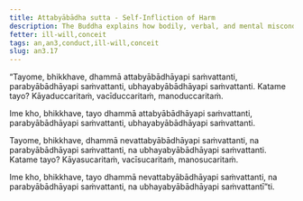 ```yaml
---
title: Attabyābādha sutta - Self-Infliction of Harm
description: The Buddha explains how bodily, verbal, and mental misconduct lead to self-infliction of harm.
fetter: ill-will,conceit
tags: an,an3,conduct,ill-will,conceit
slug: an3.17
---
```


“Tayome, bhikkhave, dhammā attabyābādhāyapi saṁvattanti, parabyābādhāyapi saṁvattanti, ubhayabyābādhāyapi saṁvattanti. Katame tayo? Kāyaduccaritaṁ, vacīduccaritaṁ, manoduccaritaṁ.

Ime kho, bhikkhave, tayo dhammā attabyābādhāyapi saṁvattanti, parabyābādhāyapi saṁvattanti, ubhayabyābādhāyapi saṁvattanti.

Tayome, bhikkhave, dhammā nevattabyābādhāyapi saṁvattanti, na parabyābādhāyapi saṁvattanti, na ubhayabyābādhāyapi saṁvattanti. Katame tayo? Kāyasucaritaṁ, vacīsucaritaṁ, manosucaritaṁ.

Ime kho, bhikkhave, tayo dhammā nevattabyābādhāyapi saṁvattanti, na parabyābādhāyapi saṁvattanti, na ubhayabyābādhāyapi saṁvattantī”ti.
